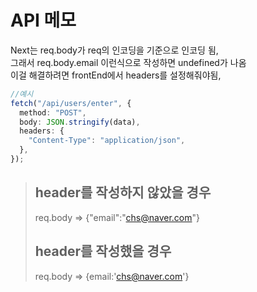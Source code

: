 # API 메모

Next는 req.body가 req의 인코딩을 기준으로 인코딩 됨,  
그래서 req.body.email 이런식으로 작성하면 undefined가 나옴  
이걸 해결하려면 frontEnd에서 headers를 설정해줘야됨,

```ts
//예시
fetch("/api/users/enter", {
  method: "POST",
  body: JSON.stringify(data),
  headers: {
    "Content-Type": "application/json",
  },
});
```

> ## header를 작성하지 않았을 경우
>
> req.body => {"email":"chs@naver.com"}
>
> ## header를 작성했을 경우
>
> req.body => {email:'chs@naver.com'}
